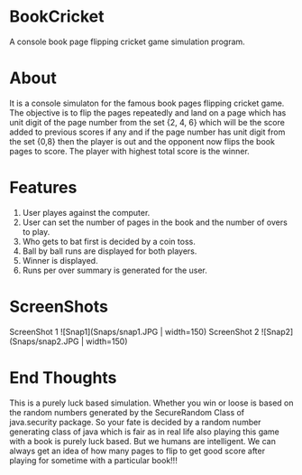 # BookCricket
A console book page flipping cricket game simulation program.

# About
It is a console simulaton for the famous book pages flipping cricket game. The objective is to flip the pages repeatedly and land on a page which has unit digit of the page number from the set {2, 4, 6} which will be the score added to previous scores if any and if the page number has unit digit from the set {0,8} then the player is out and the opponent now flips the book pages to score. The player with highest total score is the winner. 

# Features
1. User playes against the computer.
2. User can set the number of pages in the book and the number of overs to play.
3. Who gets to bat first is decided by a coin toss.
4. Ball by ball runs are displayed for both players.
5. Winner is displayed.
6. Runs per over summary is generated for the user.

# ScreenShots
ScreenShot 1
![Snap1](Snaps/snap1.JPG | width=150)
ScreenShot 2
![Snap2](Snaps/snap2.JPG | width=150)

# End Thoughts
This is a purely luck based simulation. Whether you win or loose is based on the random numbers generated by the SecureRandom Class of java.security package. So your fate is decided by a random number generating class of java which is fair as in real life also playing this game with a book is purely luck based. But we humans are intelligent. We can always get an idea of how many pages to flip to get good score after playing for sometime with a particular book!!!
